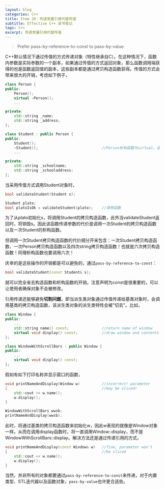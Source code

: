 ```yaml
---
layout: blog
categories: C++
title: Item 20：传递常量引用代替传值
subtitle: Effective C++ 读书笔记
tags: C++
excerpt: 传递常量引用代替传值
---
```


> Prefer pass-by-reference-to-const to pass-by-value

C++默认情况下通过传值的方式传递对象（特性继承自C）。在这种情况下，函数内参数是实际参数的一个副本，如果通过传值的方式返回对象，那么函数调用端获得的也是函数返回值的副本，这些副本都是通过拷贝构造函数获得。传值的方式会带来很大的开销，考虑如下例子，

```cpp
class Person {
public:
    Person();
    virtual ~Person();
    ...

private:
    std::string _name;
    std::string _address;
};

class Student : public Person {
public:
    Student();
    ~Student();                             //Person析构函数为virtual，此处为non-virtual              
    ...

private:
    std::string _schoolname;
    std::string _schooladdress;
};
```

当采用传值方式调用Student对象时，

```cpp
bool validateStudent(Student s);

Student plato;
bool platoIsOk = validateStudent(plato);    //调用函数
```

为了从plato初始化s，将调用Student的拷贝构造函数，此外当validateStudent返回时，将销毁s。因此该函数传递参数的代价是调用一次Student的拷贝构造函数以及一次Student的析构函数。

但调用一次Student拷贝构造函数的代价细分开来包含：一次Student拷贝构造函数、一次Person拷贝构造函数以及四次string拷贝构造函数！也就是六次拷贝构造函数！同理析构函数也要调用六次！

庆幸的是这些操作的开销都是可以避免的，通过`pass-by-reference-to-const`：

```cpp
bool validateStudent(const Student& s);
```

就可以完全省去构造函数和析构函数的开销，注意声明为const是很重要的，可以让使用者确保对象不会被修改。

引用传递还能够避免**切割问题**，即当派生类对象通过传值传递给基类对象时，会调用基类的拷贝构造函数，该派生类对象的派生类特性会被"切去"。比如，

```cpp
class Window {
public:
    ...
    std::string name() const;               //return name of window
    virtual void display() const;           //draw window and contents
};

class WindowWithScrollBars : public Window {
public:
    ...
    virtual void display() const;
};
```

假如有如下打印名称并显示窗口的函数，

```cpp
void printNameAndDisplay(Window w)          //incorrect! parameter
{                                           //may be sliced!
    std::cout << w.name();
    w.display();
}

WindowWithScrollBars wwsb;
printNameAndDisplay(wwsb);
```

此时，将通过基类的拷贝构造函数来初始化w，因此w表现的就像是Window对象一样。从而在调用display函数时，将一直调用Window::display，而不是WindowWithScrollBars::display。解决方法还是通过传递引用的方式，

```cpp
void printNameAndDisplay(const Window& w)   //fine, parameter won't
{                                           //be sliced
    std::cout << w.name();
    w.display();
}
```

当然，并非所有的对象都要通过`pass-by-reference-to-const`来传递，对于内置类型、STL迭代器以及函数对象，`pass-by-value`也许更合适些。
